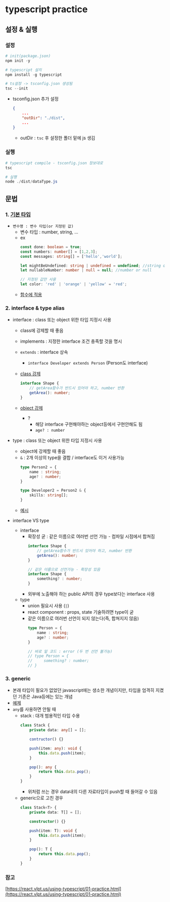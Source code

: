 # typescript practice

## 설정 & 실행
### 설정
```powershell
# init(package.json)
npm init -y

# typescript 설치
npm install -g typescript

# ts설정 -> tsconfig.json 생성됨
tsc --init
```
* tsconfig.json 추가 설정
    ```json
    {
        ...
        "outDir": "./dist",
        ...
    }
    ```
    * outDir : ```tsc``` 후 설정한 폴더 밑에 js 생김

### 실행
```powershell
# typescript compile - tsconfig.json 정보대로
tsc

# 실행
node ./dist/dataType.js
```

## 문법

### 1. [기본 타입](./src/dataType.ts)

* ```변수명 : 변수 타입(or 지정된 값)```
    * 변수 타입 : number, string, ...
    * ex
        ```ts
        const done: boolean = true;
        const numbers: number[] = [1,2,3];      
        const messages: string[] = ['hello','world'];

        let mightBeUndefined: string | undefined = undefined; //string or undefied
        let nullableNumber: number | null = null; //number or null

        // 지정된 값만 사용
        let color: 'red' | 'orange' | 'yellow' = 'red';
        ```
    * [함수에 적용](./src/function.ts)

### 2. interface & type alias

* interface : class 또는 object 위한 타입 지정시 사용
    * class에 강제할 때 좋음
    * implements : 지정한 interface 조건 충족할 것을 명시
    * ```extends``` : interface 상속 
        * ```interface Developer extends Person``` (Person도 interface)
    * [class 강제](./src/interface_class.ts)
        ```ts
        interface Shape {
            // getArea함수가 반드시 있어야 하고, number 반환
            getArea(): number;
        }
        ```

    * [object 강제](./src/interface_object.ts)
        * ?
            * 해당 interface 구현해야하는 object등에서 구현안해도 됨
            * ```age? : number```

* type : class 또는 object 위한 타입 지정시 사용
    * object에 강제할 때 좋음
    * ```&``` : 2개 이상의 type을 결합 / interface도 이거 사용가능
        ```ts
        type Person2 = {
            name : string;
            age? : number;
        }

        type Developer2 = Person2 & {
            skills: string[];
        }
        ```
    * [예시](./src/typeAlias.ts)

* interface VS type
    * interface
        * 확장성 굳 : 같은 이름으로 여러번 선언 가능 - 컴파일 시점에서 합쳐짐
            ```ts
            interface Shape {
                // getArea함수가 반드시 있어야 하고, number 반환
                getArea(): number;
            }

            // 같은 이름으로 선언가능 - 확장성 있음
            interface Shape {
                something? : number;
            }
            ```
        * 외부에 노출해야 하는 public API의 경우 type보다는 interface 사용
    * type
        * union 필요시 사용 (```|```)
        * react component : props, state 기술하려면 type이 굳
        * 같은 이름으로 여러번 선언이 되지 않는다(즉, 합쳐지지 않음)
            ```ts
            type Person = {
                name : string;
                age? : number;
            }

            // 바로 밑 코드 : error (두 번 선언 불가능)
            // type Person = {
            //     something? : number;
            // }
            ```

### 3. generic

* 본래 타입이 필요가 없었던 javascript에는 생소한 개념이지만, 타입을 엄격히 지켰던 기존은 Java등에는 있는 개념
* [예제](./src/generic.ts)
* ```any```를 사용하면 안될 때
    * stack : 대개 범용적인 타입 수용
        ```ts
        class Stack {
            private data: any[] = [];

            contructor() {}

            push(item: any): void {
                this.data.push(item);
            }

            pop(): any {
                return this.data.pop();
            }
        }
        ```
        * 위처럼 쓰는 경우 data내의 다른 자료타입이 push할 때 들어갈 수 있음
    * generic으로 고친 경우
        ```ts
        class Stack<T> {
            private data: T[] = [];

            constructor() {}

            push(item: T): void {
                this.data.push(item);
            }

            pop(): T {
                return this.data.pop();
            }
        }
        ```

### 참고

[https://react.vlpt.us/using-typescript/01-practice.html](https://react.vlpt.us/using-typescript/01-practice.html)
